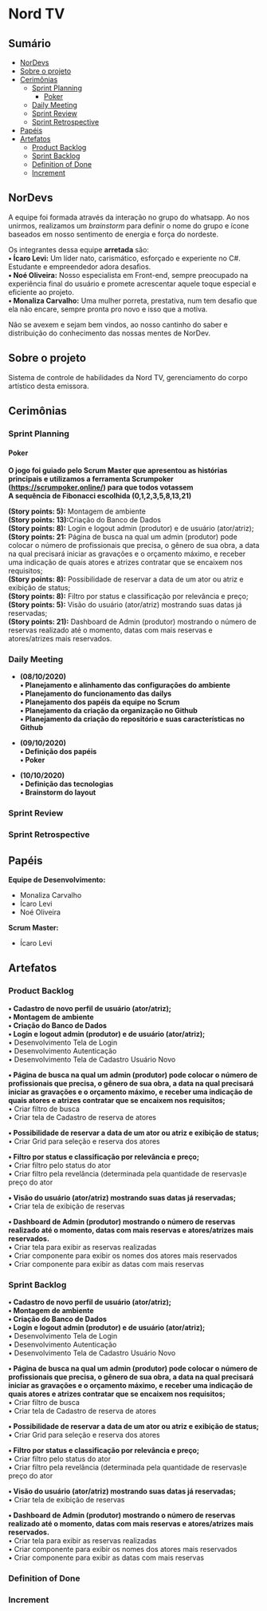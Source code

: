 # Nord TV

## Sumário
* [NorDevs](#NorDevs)
* [Sobre o projeto](#Sobre)
* [Cerimônias](#Cerimonias)
  * [Sprint Planning](#SprintPlanning)
    * [Poker](#Poker)
  * [Daily Meeting](#DailyMeeting)
  * [Sprint Review](#SprintReview)
  * [Sprint Retrospective](#SprintRetro)
* [Papéis](#Papeis)
* [Artefatos](#Artefatos)
  * [Product Backlog](#PB)
  * [Sprint Backlog](#SB)
  * [Definition of Done](#DOD)
  * [Increment](#Increment)

## NorDevs <a id="NorDevs"></a>
A equipe foi formada através da interação no grupo do whatsapp. Ao nos unirmos, realizamos um <i>brainstorm</i> para definir o
nome do grupo e ícone baseados em nosso sentimento de energia e força do nordeste.

Os integrantes dessa equipe <b>arretada</b> são:
<br>
<b>• Ícaro Levi:</b> Um líder nato, carismático, esforçado e experiente no C#. Estudante e empreendedor adora desafios.<br>
<b>• Noé Oliveira:</b> Nosso especialista em Front-end, sempre preocupado na experiência final do usuário e promete acrescentar aquele
toque especial e eficiente ao projeto.<br>
<b>• Monaliza Carvalho:</b> Uma mulher porreta, prestativa, num tem desafio que ela não encare, sempre pronta pro novo e isso que a motiva.

Não se avexem e sejam bem vindos, ao nosso cantinho do saber e distribuição do conhecimento das nossas mentes de NorDev.  

## Sobre o projeto <a id="Sobre"></a>

Sistema de controle de habilidades da Nord TV, gerenciamento do corpo artístico desta emissora.

## Cerimônias <a id="Cerimonias"></a>
### Sprint Planning <a id="SprintPlanning"></a>
#### Poker <a id="Poker"></a>
<b>O jogo foi guiado pelo Scrum Master que apresentou as histórias principais e utilizamos a ferramenta <b>Scrumpoker</b> (https://scrumpoker.online/) para que todos votassem </b><br> <b>A sequência de Fibonacci escolhida (0,1,2,3,5,8,13,21)</b><br>

<b>(Story points: 5):</b> Montagem de ambiente<br>
<b>(Story points: 13):</b>Criação do Banco de Dados<br>
<b>(Story points: 8):</b> Login e logout admin (produtor) e de usuário (ator/atriz); <br>
<b>(Story points: 21:</b> Página de busca na qual um admin (produtor) pode colocar o número de profissionais que precisa, o gênero de sua obra, a data na qual precisará iniciar as gravações e o orçamento máximo, e receber uma indicação de quais atores e atrizes contratar que se encaixem nos requisitos;<br>
<b>(Story points: 8):</b> Possibilidade de reservar a data de um ator ou atriz e exibição de status;<br>
<b>(Story points: 8):</b> Filtro por status e classificação por relevância e preço;<br>
<b>(Story points: 5):</b> Visão do usuário (ator/atriz) mostrando suas datas já reservadas;<br>
<b>(Story points: 21):</b> Dashboard de Admin (produtor) mostrando o número de reservas realizado até o momento, datas com mais reservas e atores/atrizes mais reservados.<br>

### Daily Meeting <a id="DailyMeeting"></a>
* <b>(08/10/2020)</b><br>
<b>• Planejamento e alinhamento das configurações do ambiente</b><br>
<b>• Planejamento do funcionamento das dailys </b><br>
<b>• Planejamento dos papéis da equipe no Scrum</b><br>
<b>• Planejamento da criação da organização no Github</b><br>
<b>• Planejamento da criação do repositório e suas características no Github</b><br>

* <b>(09/10/2020)</b><br>
<b>• Definição dos papéis</b><br>
<b>• Poker</b><br>

* <b>(10/10/2020)</b><br>
<b>• Definição das tecnologias</b><br>
<b>• Brainstorm do layout</b><br>

### Sprint Review <a id="SprintReview"></a>
### Sprint Retrospective <a id="SprintRetro"></a>
## Papéis <a id="Papeis"></a>
<b>Equipe de Desenvolvimento:</b><br>
- Monaliza Carvalho
- Ícaro Levi
- Noé Oliveira <br>

<b>Scrum Master:</b><br>
- Ícaro Levi
## Artefatos <a id="Artefatos"></a>
### Product Backlog <a id="PB"></a>
<b>• Cadastro de novo perfil de usuário (ator/atriz); </b><br>
<b>• Montagem de ambiente </b><br>
<b>• Criação do Banco de Dados </b><br>
<b>• Login e logout admin (produtor) e de usuário (ator/atriz); </b><br>
	• Desenvolvimento Tela de Login <br>
	• Desenvolvimento Autenticação<br>
	• Desenvolvimento Tela de Cadastro Usuário Novo<br>

<b>• Página de busca na qual um admin (produtor) pode colocar o número de profissionais que precisa, o gênero de sua obra, a data na qual precisará iniciar as gravações e o orçamento máximo, e receber uma indicação de quais atores e atrizes contratar que se encaixem nos requisitos;</b><br>
• Criar filtro de busca<br>
• Criar tela de Cadastro de reserva de atores<br>

<b>• Possibilidade de reservar a data de um ator ou atriz e exibição de status;</b><br>
• Criar Grid para seleção e reserva dos atores<br>

<b>• Filtro por status e classificação por relevância e preço;</b><br>
• Criar filtro pelo status do ator<br>
•	Criar filtro pela revelância (determinada pela quantidade de reservas)e preço do ator<br>

<b>• Visão do usuário (ator/atriz) mostrando suas datas já reservadas;</b><br>
• Criar tela de exibição de reservas<br>

<b>• Dashboard de Admin (produtor) mostrando o número de reservas realizado até o momento, datas com mais reservas e atores/atrizes mais reservados.</b><br>
• Criar tela para exibir as reservas realizadas<br>
• Criar componente para exibir os nomes dos atores mais reservados<br>
• Criar componente para exibir as datas com mais reservas<br>

### Sprint Backlog <a id="SB"></a>

<b>• Cadastro de novo perfil de usuário (ator/atriz); </b><br>
<b>• Montagem de ambiente </b><br>
<b>• Criação do Banco de Dados </b><br>
<b>• Login e logout admin (produtor) e de usuário (ator/atriz); </b><br>
	• Desenvolvimento Tela de Login <br>
	• Desenvolvimento Autenticação<br>
	• Desenvolvimento Tela de Cadastro Usuário Novo<br>

<b>• Página de busca na qual um admin (produtor) pode colocar o número de profissionais que precisa, o gênero de sua obra, a data na qual precisará iniciar as gravações e o orçamento máximo, e receber uma indicação de quais atores e atrizes contratar que se encaixem nos requisitos;</b><br>
• Criar filtro de busca<br>
• Criar tela de Cadastro de reserva de atores<br>

<b>• Possibilidade de reservar a data de um ator ou atriz e exibição de status;</b><br>
• Criar Grid para seleção e reserva dos atores<br>

<b>• Filtro por status e classificação por relevância e preço;</b><br>
• Criar filtro pelo status do ator<br>
•	Criar filtro pela revelância (determinada pela quantidade de reservas)e preço do ator<br>

<b>• Visão do usuário (ator/atriz) mostrando suas datas já reservadas;</b><br>
• Criar tela de exibição de reservas<br>

<b>• Dashboard de Admin (produtor) mostrando o número de reservas realizado até o momento, datas com mais reservas e atores/atrizes mais reservados.</b><br>
• Criar tela para exibir as reservas realizadas<br>
• Criar componente para exibir os nomes dos atores mais reservados<br>
• Criar componente para exibir as datas com mais reservas<br>

### Definition of Done <a id="DOD"></a>
### Increment <a id="Increment"></a>

